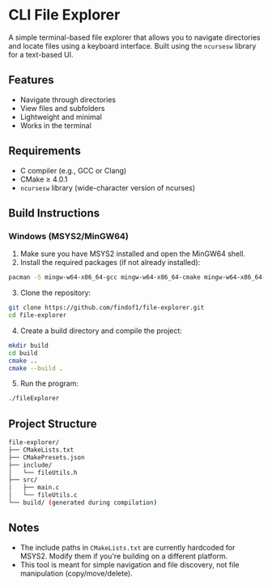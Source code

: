 # CLI File Explorer

A simple terminal-based file explorer that allows you to navigate directories and locate files using a keyboard interface. Built using the `ncursesw` library for a text-based UI.

## Features

- Navigate through directories
- View files and subfolders
- Lightweight and minimal
- Works in the terminal

## Requirements

- C compiler (e.g., GCC or Clang)
- CMake ≥ 4.0.1
- `ncursesw` library (wide-character version of ncurses)

## Build Instructions

### Windows (MSYS2/MinGW64)

1. Make sure you have MSYS2 installed and open the MinGW64 shell.
2. Install the required packages (if not already installed):

```sh
pacman -S mingw-w64-x86_64-gcc mingw-w64-x86_64-cmake mingw-w64-x86_64-ncurses
```

3. Clone the repository:

```sh
git clone https://github.com/findof1/file-explorer.git
cd file-explorer
```

4. Create a build directory and compile the project:

```sh
mkdir build
cd build
cmake ..
cmake --build .
```

5. Run the program:

```sh
./fileExplorer
```

## Project Structure

```sh
file-explorer/
├── CMakeLists.txt
├── CMakePresets.json
├── include/
│   └── fileUtils.h
├── src/
│   ├── main.c
│   └── fileUtils.c
└── build/ (generated during compilation)
```

## Notes

- The include paths in `CMakeLists.txt` are currently hardcoded for MSYS2. Modify them if you're building on a different platform.
- This tool is meant for simple navigation and file discovery, not file manipulation (copy/move/delete).